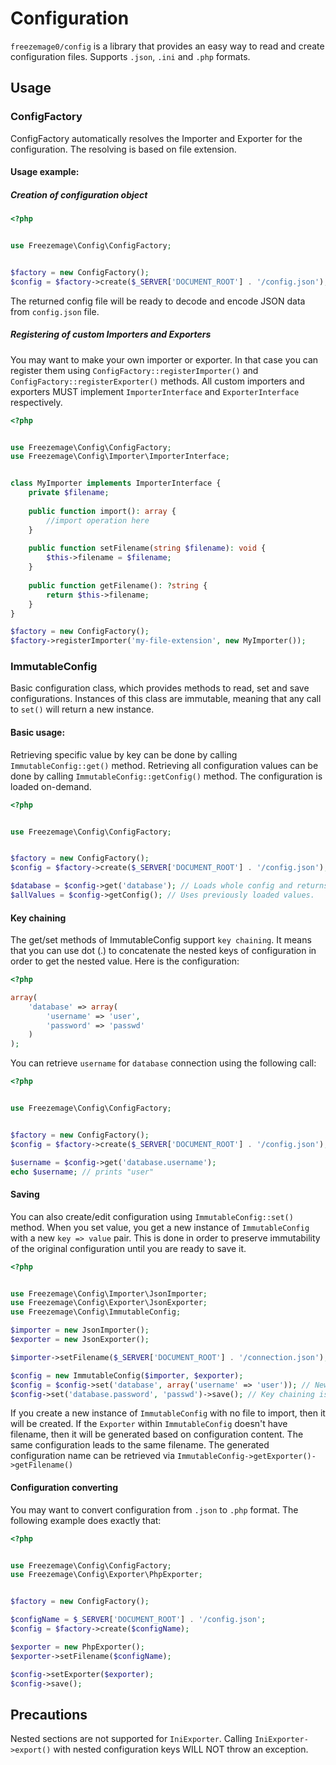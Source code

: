 # Configuration
`freezemage0/config` is a library that provides an easy way to read and create configuration files.
Supports `.json`, `.ini` and `.php` formats.

## Usage

### ConfigFactory
ConfigFactory automatically resolves the Importer and Exporter for the configuration.
The resolving is based on file extension.

#### Usage example:
##### Creation of configuration object
```php
<?php


use Freezemage\Config\ConfigFactory;


$factory = new ConfigFactory();
$config = $factory->create($_SERVER['DOCUMENT_ROOT'] . '/config.json');
```

The returned config file will be ready to decode and encode JSON data from `config.json` file.

##### Registering of custom Importers and Exporters
You may want to make your own importer or exporter.
In that case you can register them using `ConfigFactory::registerImporter()` and `ConfigFactory::registerExporter()` methods.
All custom importers and exporters MUST implement `ImporterInterface` and `ExporterInterface` respectively.

```php
<?php


use Freezemage\Config\ConfigFactory;
use Freezemage\Config\Importer\ImporterInterface;


class MyImporter implements ImporterInterface {
    private $filename;
    
    public function import(): array {
        //import operation here
    }
    
    public function setFilename(string $filename): void {
        $this->filename = $filename;
    }
    
    public function getFilename(): ?string {
        return $this->filename;
    }
}

$factory = new ConfigFactory();
$factory->registerImporter('my-file-extension', new MyImporter());
```

### ImmutableConfig
Basic configuration class, which provides methods to read, set and save configurations.
Instances of this class are immutable, meaning that any call to `set()` will return a new instance.

#### Basic usage:
Retrieving specific value by key can be done by calling `ImmutableConfig::get()` method.
Retrieving all configuration values can be done by calling `ImmutableConfig::getConfig()` method.
The configuration is loaded on-demand.
```php
<?php


use Freezemage\Config\ConfigFactory;


$factory = new ConfigFactory();
$config = $factory->create($_SERVER['DOCUMENT_ROOT'] . '/config.json');

$database = $config->get('database'); // Loads whole config and returns value
$allValues = $config->getConfig(); // Uses previously loaded values.
```

#### Key chaining
The get/set methods of ImmutableConfig support `key chaining`.
It means that you can use dot (.) to concatenate the nested keys of configuration in order to get the nested value.
Here is the configuration:
```php
<?php

array(
    'database' => array(
        'username' => 'user',
        'password' => 'passwd'
    )
);
```

You can retrieve `username` for `database` connection using the following call:
```php
<?php


use Freezemage\Config\ConfigFactory;


$factory = new ConfigFactory();
$config = $factory->create($_SERVER['DOCUMENT_ROOT'] . '/config.json');

$username = $config->get('database.username');
echo $username; // prints "user"
```

#### Saving
You can also create/edit configuration using `ImmutableConfig::set()` method.
When you set value, you get a new instance of `ImmutableConfig` with a new `key => value` pair.
This is done in order to preserve immutability of the original configuration until you are ready to save it.
```php
<?php


use Freezemage\Config\Importer\JsonImporter;
use Freezemage\Config\Exporter\JsonExporter;
use Freezemage\Config\ImmutableConfig;

$importer = new JsonImporter();
$exporter = new JsonExporter();

$importer->setFilename($_SERVER['DOCUMENT_ROOT'] . '/connection.json'); // Implying that file exists. 

$config = new ImmutableConfig($importer, $exporter);
$config = $config->set('database', array('username' => 'user')); // New ImmutableConfig is created.
$config->set('database.password', 'passwd')->save(); // Key chaining is supported for setter as well.

```
If you create a new instance of `ImmutableConfig` with no file to import, then it will be created.
If the `Exporter` within `ImmutableConfig` doesn't have filename, then it will be generated based on configuration content.
The same configuration leads to the same filename.
The generated configuration name can be retrieved via `ImmutableConfig->getExporter()->getFilename()`

#### Configuration converting
You may want to convert configuration from `.json` to `.php` format.
The following example does exactly that:

```php
<?php


use Freezemage\Config\ConfigFactory;
use Freezemage\Config\Exporter\PhpExporter;


$factory = new ConfigFactory();

$configName = $_SERVER['DOCUMENT_ROOT'] . '/config.json';
$config = $factory->create($configName);

$exporter = new PhpExporter();
$exporter->setFilename($configName);

$config->setExporter($exporter);
$config->save();
```


## Precautions

Nested sections are not supported for `IniExporter`. Calling `IniExporter->export()` with nested configuration keys WILL NOT throw an exception. 
